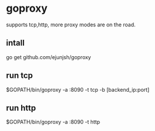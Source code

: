 # goproxy
supports tcp,http, more proxy modes are on the road.

## intall
go get github.com/ejunjsh/goproxy


## run tcp
$GOPATH/bin/goproxy -a :8090 -t tcp -b [backend_ip:port]


## run http
$GOPATH/bin/goproxy -a :8090 -t http
